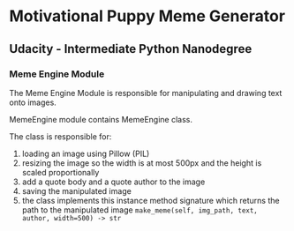 # Motivational Puppy Meme Generator

## Udacity - Intermediate Python Nanodegree

### Meme Engine Module

The Meme Engine Module is responsible for manipulating and drawing text onto images.

MemeEngine module contains MemeEngine class.

The class is responsible for:
1. loading an image using Pillow (PIL)
2. resizing the image so the width is at most 500px and the height is scaled proportionally
3. add a quote body and a quote author to the image
4. saving the manipulated image
5. the class implements this instance method signature which returns the path to the manipulated image `make_meme(self, img_path, text, author, width=500) -> str`
